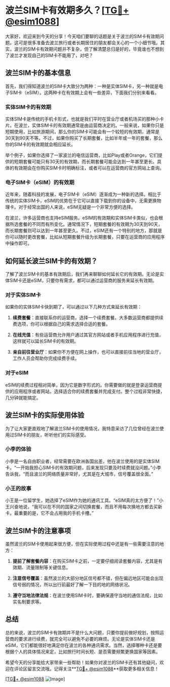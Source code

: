 # 波兰SIM卡有效期多久？[[TG💪+ @esim1088](https://t.me/s/esim1088)]

大家好，欢迎来到今天的分享！今天咱们要聊的话题是关于波兰的SIM卡有效期问题。这可是很多准备去波兰旅行或者长期居住的朋友都会关心的一个小细节哦。其实，波兰的SIM卡有效期问题并不复杂，但了解清楚总归是好的，毕竟谁也不想到了波兰才发现自己的SIM卡不能用了，对吧？

## 波兰SIM卡的基本信息

首先，我们得知道波兰的SIM卡大致分为两种：一种是实体SIM卡，另一种就是电子SIM卡（eSIM）。这两种卡在有效期上会有一些差异，下面我们分别来看看。

### 实体SIM卡的有效期

实体SIM卡是传统的手机卡形式，也就是我们平时在营业厅或者机场买的那种小卡片。在波兰，实体SIM卡的有效期通常是由运营商决定的。一般来说，如果你只是短期使用，比如旅游期间，那么你的SIM卡可能会有一个较短的有效期，通常是30天到90天不等。不过，如果你购买了长期套餐，比如半年或一年的套餐，那么你的SIM卡的有效期就会相应延长。

举个例子，如果你选择了一家波兰的电信运营商，比如Play或者Orange，它们提供的短期套餐可能只有30天的有效期，而长期套餐可能会达到一年甚至更长。具体的有效期会在你购买SIM卡时明确标注，或者可以在运营商的官方网站上查询。

### 电子SIM卡（eSIM）的有效期

近年来，随着科技的发展，电子SIM卡（eSIM）逐渐成为一种新的选择。相比于传统的实体SIM卡，eSIM的优势在于它可以直接下载到你的设备中，无需更换物理卡。对于经常出国的人来说，eSIM无疑是一个非常方便的选择。

在波兰，许多运营商也支持eSIM服务。eSIM的有效期和实体SIM卡类似，也会根据所选套餐的不同而有所变化。通常情况下，短期套餐的有效期为30天到90天，而长期套餐则可以达到一年甚至更久。不过，eSIM还有一个特别的地方，那就是你可以随时更改套餐，比如从短期套餐升级为长期套餐，只要在运营商的应用程序中操作即可。

## 如何延长波兰SIM卡的有效期？

了解了波兰SIM卡的基本有效期后，我们再来聊聊如何延长它的有效期。无论是实体SIM卡还是eSIM，只要你有需求，都可以通过运营商的服务来延长有效期。

### 对于实体SIM卡

如果你的实体SIM卡快到期了，可以通过以下几种方式来延长有效期：

1. **续费套餐**：直接联系你的运营商，选择一个续费套餐。大多数运营商都提供续费选项，你可以根据自己的需求选择合适的套餐。
   
2. **在线充值**：有些运营商允许用户通过其官方网站或者手机应用程序进行充值，这样就可以延长SIM卡的有效期。

3. **亲自前往营业厅**：如果你不方便在网上操作，也可以直接前往当地的营业厅，工作人员会帮助你完成续费手续。

### 对于eSIM

eSIM的续费过程相对简单，因为它是数字形式的。你需要做的就是登录运营商提供的应用程序或者网站，选择适合你的续费套餐并完成支付。整个过程非常快捷，几分钟就能搞定。

## 波兰SIM卡的实际使用体验

为了让大家更直观地了解波兰SIM卡的使用情况，我特意采访了几位曾经在波兰使用过SIM卡的朋友，听听他们的实际感受。

### 小李的体验

小李是一名自由职业者，经常需要在欧洲各国出差。他在波兰使用的是实体SIM卡。“一开始我担心SIM卡的有效期问题，后来发现只要及时续费就没问题。”小李告诉我，“而且波兰的网络质量非常好，尤其是在大城市，信号覆盖很全面。”

### 小王的故事

小王是一位留学生，她选择了eSIM作为她的通讯工具。“eSIM真的太方便了！”小王兴奋地说，“我可以在不同的国家之间切换套餐，而且不用每次换地方都去买新卡。最重要的是，它不会占用我的手机卡槽。”

## 波兰SIM卡的注意事项

虽然波兰的SIM卡使用起来很方便，但在实际使用过程中还是有一些需要注意的地方：

1. **提前了解套餐内容**：在购买SIM卡之前，一定要仔细阅读套餐内容，尤其是有效期、流量限制等关键信息。
   
2. **注意信号覆盖**：虽然波兰的大部分地区信号都不错，但在偏远地区可能会出现信号弱的情况，所以出行前最好了解一下目的地的网络状况。

3. **遵守当地法律法规**：在波兰使用SIM卡时，要确保遵守当地的通信法规，比如实名制要求等。

## 总结

总的来说，波兰的SIM卡有效期并不是什么大问题，只要你提前做好规划，按照运营商的要求进行续费，就完全可以避免不必要的麻烦。无论是实体SIM卡还是eSIM，它们都能很好地满足你在波兰的各种通讯需求。当然，选择哪种卡还是要根据个人的具体情况来定，比如旅行时间长短、是否需要频繁更换国家等因素。

希望今天的分享能给大家带来一些帮助！如果你对波兰的SIM卡还有其他疑问，欢迎在评论区留言交流哦。记得关注**[TG💪+ @esim1088](https://t.me/s/esim1088)**获取更多相关信息！

[[TG💪+ @esim1088](https://t.me/s/esim1088) ![Image](https://i.postimg.cc/4NQfJmqS/Snipaste-2025-05-13-00-14-12.png)]